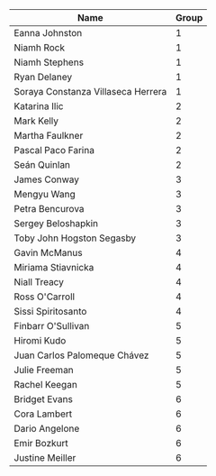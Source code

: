 
|	Name	|	Group	|
|---|---|
|	Eanna Johnston	|	1	|
|	Niamh Rock 	|	1	|
|	Niamh Stephens	|	1	|
|	Ryan Delaney	|	1	|
|	Soraya Constanza Villaseca Herrera	|	1	|
|	Katarina Ilic	|	2	|
|	Mark Kelly	|	2	|
|	Martha Faulkner	|	2	|
|	Pascal Paco Farina	|	2	|
|	Seán Quinlan	|	2	|
|	James Conway	|	3	|
|	Mengyu Wang	|	3	|
|	Petra Bencurova	|	3	|
|	Sergey Beloshapkin	|	3	|
|	Toby John Hogston Segasby	|	3	|
|	Gavin McManus	|	4	|
|	Miriama Stiavnicka	|	4	|
|	Niall Treacy	|	4	|
|	Ross O'Carroll	|	4	|
|	Sissi Spiritosanto	|	4	|
|	Finbarr O'Sullivan	|	5	|
|	Hiromi Kudo	|	5	|
|	Juan Carlos Palomeque Chávez 	|	5	|
|	Julie Freeman	|	5	|
|	Rachel Keegan	|	5	|
|	Bridget Evans	|	6	|
|	Cora Lambert	|	6	|
|	Dario Angelone	|	6	|
|	Emir Bozkurt	|	6	|
|	Justine Meiller	|	6	|
